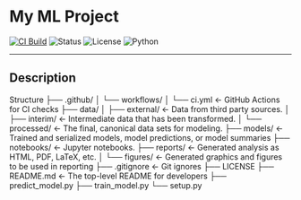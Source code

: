 # My ML Project

[![CI Build](https://img.shields.io/github/actions/workflow/status/zahraibihsova/ml_ops_task1_zahra/ci.ymllabel=CI%20Build)](https://github.com/zahraibihsova/ml_ops_task1_zahra/actions)
![Status](https://img.shields.io/badge/passing-brightgreen)
![License](https://img.shields.io/badge/License-Apache%202.0-blue)
![Python](https://img.shields.io/badge/Python-3.12-green)

---

## Description

Structure
├── .github/
│   └── workflows/
│       └── ci.yml             <- GitHub Actions for CI checks
├── data/
│   ├── external/              <- Data from third party sources.
│   ├── interim/               <- Intermediate data that has been transformed.
│   └── processed/             <- The final, canonical data sets for modeling.
├── models/                    <- Trained and serialized models, model predictions, or model summaries
├── notebooks/                 <- Jupyter notebooks.
├── reports/                   <- Generated analysis as HTML, PDF, LaTeX, etc.
│   └── figures/               <- Generated graphics and figures to be used in reporting
├── .gitignore                 <- Git ignores
├── LICENSE
├── README.md                  <- The top-level README for developers
├── predict_model.py
├── train_model.py
└── setup.py
